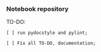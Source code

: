 ### Notebook repository

TO-DO:

    [ ] run pydocstyle and pylint;

    [ ] Fix all TO-DO, documentation;
    